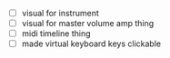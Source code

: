 - [ ] visual for instrument
- [ ] visual for master volume amp thing
- [ ] midi timeline thing
- [ ] made virtual keyboard keys clickable
